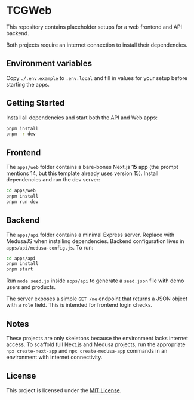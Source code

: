# TCGWeb

This repository contains placeholder setups for a web frontend and API backend.

Both projects require an internet connection to install their dependencies.

## Environment variables

Copy `./.env.example` to `.env.local` and fill in values for your setup before
starting the apps.

## Getting Started

Install all dependencies and start both the API and Web apps:

```bash
pnpm install
pnpm -r dev
```

## Frontend

The `apps/web` folder contains a bare-bones Next.js **15** app (the prompt mentions 14, but this template already uses version 15). Install dependencies and run the dev server:

```bash
cd apps/web
pnpm install
pnpm run dev
```

## Backend

The `apps/api` folder contains a minimal Express server. Replace with MedusaJS when installing dependencies. Backend configuration lives in `apps/api/medusa-config.js`. To run:

```bash
cd apps/api
pnpm install
pnpm start
```

Run `node seed.js` inside `apps/api` to generate a `seed.json` file with demo users and products.

The server exposes a simple `GET /me` endpoint that returns a JSON object with a
`role` field. This is intended for frontend login checks.

## Notes

These projects are only skeletons because the environment lacks internet access. To scaffold full Next.js and Medusa projects, run the appropriate `npx create-next-app` and `npx create-medusa-app` commands in an environment with internet connectivity.

## License

This project is licensed under the [MIT License](LICENSE).
